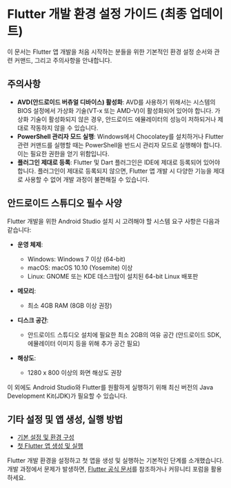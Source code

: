 
# Flutter 개발 환경 설정 가이드 (최종 업데이트)

이 문서는 Flutter 앱 개발을 처음 시작하는 분들을 위한 기본적인 환경 설정 순서와 관련 커맨드, 그리고 주의사항을 안내합니다.

## 주의사항

- **AVD(안드로이드 버츄얼 디바이스) 활성화**: AVD를 사용하기 위해서는 시스템의 BIOS 설정에서 가상화 기술(VT-x 또는 AMD-V)이 활성화되어 있어야 합니다. 가상화 기술이 활성화되지 않은 경우, 안드로이드 에뮬레이터의 성능이 저하되거나 제대로 작동하지 않을 수 있습니다.
- **PowerShell 관리자 모드 실행**: Windows에서 Chocolatey를 설치하거나 Flutter 관련 커맨드를 실행할 때는 PowerShell을 반드시 관리자 모드로 실행해야 합니다. 이는 필요한 권한을 얻기 위함입니다.
- **플러그인 제대로 등록**: Flutter 및 Dart 플러그인은 IDE에 제대로 등록되어 있어야 합니다. 플러그인이 제대로 등록되지 않으면, Flutter 앱 개발 시 다양한 기능을 제대로 사용할 수 없어 개발 과정이 불편해질 수 있습니다.

## 안드로이드 스튜디오 필수 사양

Flutter 개발을 위한 Android Studio 설치 시 고려해야 할 시스템 요구 사항은 다음과 같습니다:

- **운영 체제**:
  - Windows: Windows 7 이상 (64-bit)
  - macOS: macOS 10.10 (Yosemite) 이상
  - Linux: GNOME 또는 KDE 데스크탑이 설치된 64-bit Linux 배포판

- **메모리**:
  - 최소 4GB RAM (8GB 이상 권장)

- **디스크 공간**:
  - 안드로이드 스튜디오 설치에 필요한 최소 2GB의 여유 공간 (안드로이드 SDK, 에뮬레이터 이미지 등을 위해 추가 공간 필요)

- **해상도**:
  - 1280 x 800 이상의 화면 해상도 권장

이 외에도 Android Studio와 Flutter를 원활하게 실행하기 위해 최신 버전의 Java Development Kit(JDK)가 필요할 수 있습니다.

## 기타 설정 및 앱 생성, 실행 방법

- [기본 설정 및 환경 구성](#2-flutter-설치)
- [첫 Flutter 앱 생성 및 실행](#5-첫-flutter-앱-생성-및-실행)

Flutter 개발 환경을 설정하고 첫 앱을 생성 및 실행하는 기본적인 단계를 소개했습니다. 개발 과정에서 문제가 발생하면, [Flutter 공식 문서](https://flutter.dev/docs)를 참조하거나 커뮤니티 포럼을 활용하세요.
